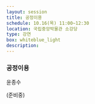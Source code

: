 ```yaml
---
layout: session
title: 공정이용
schedule: 10.16(목) 11:00~12:30
location: 국립중앙박물관 소강당
type: 강연
box: whiteblue_light
description: 
---
```


### 공정이용

윤종수

(준비중)

